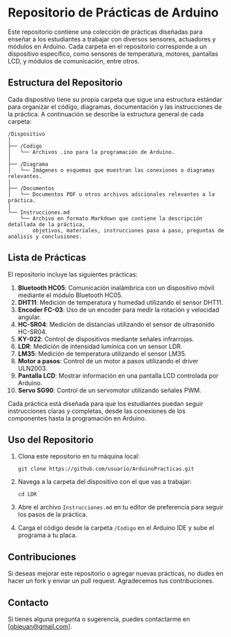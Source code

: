 
# Repositorio de Prácticas de Arduino

Este repositorio contiene una colección de prácticas diseñadas para enseñar a los estudiantes a trabajar con diversos sensores, actuadores y módulos en Arduino. Cada carpeta en el repositorio corresponde a un dispositivo específico, como sensores de temperatura, motores, pantallas LCD, y módulos de comunicación, entre otros.

## Estructura del Repositorio

Cada dispositivo tiene su propia carpeta que sigue una estructura estándar para organizar el código, diagramas, documentación y las instrucciones de la práctica. A continuación se describe la estructura general de cada carpeta:

```
/Dispositivo
│
├── /Codigo
│   └── Archivos .ino para la programación de Arduino.
│
├── /Diagrama
│   └── Imágenes o esquemas que muestran las conexiones o diagramas relevantes.
│
├── /Documentos
│   └── Documentos PDF u otros archivos adicionales relevantes a la práctica.
│
└── Instrucciones.md
    └── Archivo en formato Markdown que contiene la descripción detallada de la práctica, 
        objetivos, materiales, instrucciones paso a paso, preguntas de análisis y conclusiones.
```

## Lista de Prácticas

El repositorio incluye las siguientes prácticas:

1. **Bluetooth HC05**: Comunicación inalámbrica con un dispositivo móvil mediante el módulo Bluetooth HC05.
2. **DHT11**: Medición de temperatura y humedad utilizando el sensor DHT11.
3. **Encoder FC-03**: Uso de un encoder para medir la rotación y velocidad angular.
4. **HC-SR04**: Medición de distancias utilizando el sensor de ultrasonido HC-SR04.
5. **KY-022**: Control de dispositivos mediante señales infrarrojas.
6. **LDR**: Medición de intensidad lumínica con un sensor LDR.
7. **LM35**: Medición de temperatura utilizando el sensor LM35.
8. **Motor a pasos**: Control de un motor a pasos utilizando el driver ULN2003.
9. **Pantalla LCD**: Mostrar información en una pantalla LCD controlada por Arduino.
10. **Servo SG90**: Control de un servomotor utilizando señales PWM.

Cada práctica está diseñada para que los estudiantes puedan seguir instrucciones claras y completas, desde las conexiones de los componentes hasta la programación en Arduino.

## Uso del Repositorio

1. Clona este repositorio en tu máquina local:
   ```
   git clone https://github.com/usuario/ArduinoPracticas.git
   ```

2. Navega a la carpeta del dispositivo con el que vas a trabajar:
   ```
   cd LDR
   ```

3. Abre el archivo `Instrucciones.md` en tu editor de preferencia para seguir los pasos de la práctica.

4. Carga el código desde la carpeta `/Codigo` en el Arduino IDE y sube el programa a tu placa.

## Contribuciones

Si deseas mejorar este repositorio o agregar nuevas prácticas, no dudes en hacer un fork y enviar un pull request. Agradecemos tus contribuciones.

## Contacto

Si tienes alguna pregunta o sugerencia, puedes contactarme en [obieuan@gmail.com].
